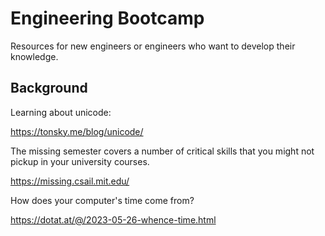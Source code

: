 # Engineering Bootcamp

Resources for new engineers or engineers who want to develop their knowledge.

## Background

Learning about unicode:

https://tonsky.me/blog/unicode/

The missing semester covers a number of critical skills that you might not pickup in your university courses.

https://missing.csail.mit.edu/

How does your computer's time come from?

https://dotat.at/@/2023-05-26-whence-time.html
